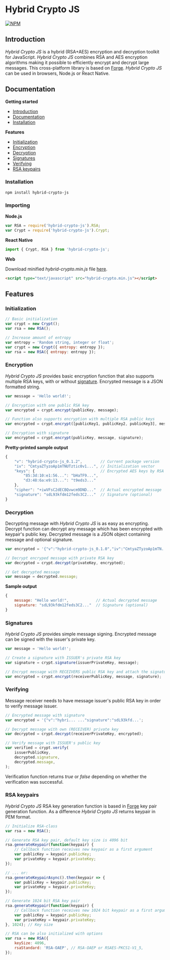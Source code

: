 # Hybrid Crypto JS

[![NPM](https://nodei.co/npm/hybrid-crypto-js.png?compact=true)](https://nodei.co/npm/hybrid-crypto-js/)

## Introduction

<a name="introduction"></a>

_Hybrid Crypto JS_ is a hybrid (RSA+AES) encryption and decryption toolkit for JavaScript. _Hybrid Crypto JS_ combines RSA and AES encryption algorithms making it possible to efficiently encrypt and decrypt large messages. This cross-platform library is based on [Forge](https://github.com/digitalbazaar/forge). _Hybrid Crypto JS_ can be used in browsers, Node.js or React Native.

## Documentation

<a name="documentation"></a>

**Getting started**

-   [Introduction](#introduction)
-   [Documentation](#documentation)
-   [Installation](#installation)

**Features**

-   [Initialization](#initialization)
-   [Encryption](#encryption)
-   [Decryption](#decryption)
-   [Signatures](#signatures)
-   [Verifying](#verifying)
-   [RSA keypairs](#rsa-keypairs)

### Installation

<a name="installation"></a>

```
npm install hybrid-crypto-js
```

### Importing

**Node.js**

```js
var RSA = require('hybrid-crypto-js').RSA;
var Crypt = require('hybrid-crypto-js').Crypt;
```

**React Native**

```js
import { Crypt, RSA } from 'hybrid-crypto-js';
```

**Web**

Download minified _hybrid-crypto.min.js_ file [here](https://raw.githubusercontent.com/juhoen/hybrid-crypto-js/master/web/hybrid-crypto.min.js).

```html
<script type="text/javascript" src="hybrid-crypto.min.js"></script>
```

## Features

### Initialization

<a name="initialization"></a>

```js
// Basic initialization
var crypt = new Crypt();
var rsa = new RSA();

// Increase amount of entropy
var entropy = 'Random string, integer or float';
var crypt = new Crypt({ entropy: entropy });
var rsa = new RSA({ entropy: entropy });
```

### Encryption

<a name="encryption"></a>

_Hybrid Crypto JS_ provides basic encryption function that also supports multiple RSA keys, with or without [signature](#signatures). Encrypted message is a JSON formatted string.

```js
var message = 'Hello world!';

// Encryption with one public RSA key
var encrypted = crypt.encrypt(publicKey, message);

// Function also supports encryption with multiple RSA public keys
var encrypted = crypt.encrypt([publicKey1, publicKey2, publicKey3], message);

// Encryption with signature
var encrypted = crypt.encrypt(publicKey, message, signature);
```

**Pretty-printed sample output**

```js
{
    "v": "hybrid-crypto-js_0.1.2",        // Current package version
    "iv": "CmtyaZTyzoAp1mTNUTztic0v1...", // Initialization vector
    "keys": {                             // Encrypted AES keys by RSA fingerprints
        "85:3d:10:e1:56...": "bHaTF9...",
        "d3:48:6a:e9:13...": "t9eds3..."
    },
    "cipher": "+iwVFsC2dECBQvwcm9DND..."  // Actual encrypted message
    "signature": "sdL93kfdm12feds3C2..."  // Signature (optional)
}

```

### Decryption

<a name="decryption"></a>

Decrypting message with _Hybrid Crypto JS_ is as easy as encrypting. Decrypt function can decrypt any message which has been encrypted with keypair's public key. Decrypted message is a JSON object containing message and optional signature.

```js
var encrypted = '{"v":"hybrid-crypto-js_0.1.0","iv":"CmtyaZTyzoAp1mTN...';

// Decrypt encryped message with private RSA key
var decrypted = crypt.decrypt(privateKey, encrypted);

// Get decrypted message
var message = decrypted.message;
```

**Sample output**

```js
{
    message: "Hello world!",            // Actual decrypted message
    signature: "sdL93kfdm12feds3C2..."  // Signature (optional)
}
```

### Signatures

<a name="signatures"></a>

_Hybrid Crypto JS_ provides simple message signing. Encrypted message can be signed with the issuer's private key.

```js
var message = 'Hello world!';

// Create a signature with ISSUER's private RSA key
var signature = crypt.signature(issuerPrivateKey, message);

// Encrypt message with RECEIVERS public RSA key and attach the signature
var encrypted = crypt.encrypt(receiverPublicKey, message, signature);
```

### Verifying

<a name="verifying"></a>

Message receiver needs to have message issuer's public RSA key in order to verify message issuer.

```js
// Encrypted message with signature
var encrypted = '{"v":"hybri... ..."signature":"sdL93kfd...';

// Decrypt message with own (RECEIVER) private key
var decrypted = crypt.decrypt(receiverPrivateKey, encrypted);

// Verify message with ISSUER's public key
var verified = crypt.verify(
    issuerPublicKey,
    decrypted.signature,
    decrypted.message,
);
```

Verification function returns _true_ or _false_ depending on whether the verification was successful.

### RSA keypairs

<a name="rsa-keypairs"></a>

_Hybrid Crypto JS_ RSA key generation function is based in [Forge](https://github.com/digitalbazaar/forge#rsa) key pair generation function. As a difference _Hybrid Crypto JS_ returns keypair in PEM format.

```js
// Initialize RSA-class
var rsa = new RSA();

// Generate RSA key pair, default key size is 4096 bit
rsa.generateKeypair(function(keypair) {
    // Callback function receives new keypair as a first argument
    var publicKey = keypair.publicKey;
    var privateKey = keypair.privateKey;
});

// ... or:
rsa.generateKeypairAsync().then(keypair => {
    var publicKey = keypair.publicKey;
    var privateKey = keypair.privateKey;
});

// Generate 1024 bit RSA key pair
rsa.generateKeypair(function(keypair) {
    // Callback function receives new 1024 bit keypair as a first argument
    var publicKey = keypair.publicKey;
    var privateKey = keypair.privateKey;
}, 1024); // Key size

// RSA can be also initialized with options
var rsa = new RSA({
    keySize: 4096,
    rsaStandard: 'RSA-OAEP', // RSA-OAEP or RSAES-PKCS1-V1_5,
});
```

